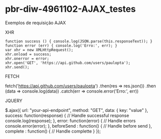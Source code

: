 # pbr-diw-4961102-AJAX_testes

Exemplos de requisição AJAX

XHR

	function success () { console.log(JSON.parse(this.responseText)); } 
	function error (err) { console.log('Erro:', err); }
	var xhr = new XMLHttpRequest(); 
	xhr.onload = success; 
	xhr.onerror = error;
	xhr.open('GET', 'https://api.github.com/users/paulopta'); 
	xhr.send();


FETCH

  fetch('https://api.github.com/users/paulopta')
  .then(res => res.json())
  .then (data => console.log(data))
  .catch(err => console.error('Erro:', err))


JQUERY

$.ajax({
  url: "your-api-endpoint",
  method: "GET",
  data: { key: "value" },
  success: function(response) {
    // Handle successful response
    console.log(response);
  },
  error: function(error) {
    // Handle errors
    console.error(error);
  },
  beforeSend : function() {
     // Handle before send
  },
  complete : function() {
     // Handle complette 
  }
});

